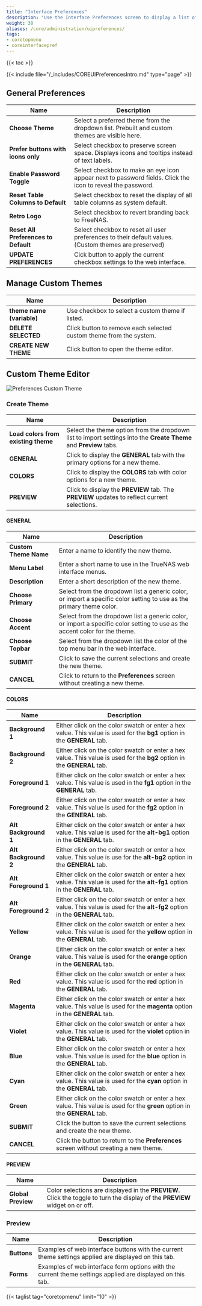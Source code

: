 ```yaml
---
title: "Interface Preferences"
description: "Use the Interface Preferences screen to display a list of general preferences for your TrueNAS."
weight: 30
aliases: /core/administration/uipreferences/
tags:
- coretopmenu
- coreinterfacepref
---
```


{{< toc >}}

{{< include file="/_includes/COREUIPreferencesIntro.md" type="page" >}}

## General Preferences

| Name | Description |
|--------|-------------|
| **Choose Theme** | Select a preferred theme from the dropdown list. Prebuilt and custom themes are visible here. |
| **Prefer buttons with icons only** | Select checkbox to preserve screen space. Displays icons and tooltips instead of text labels. |
| **Enable Password Toggle** | Select checkbox to make an eye icon appear next to password fields. Click the icon to reveal the password. |
| **Reset Table Columns to Default** | Select checkbox to reset the display of all table columns as system default. |
| **Retro Logo** | Select checkbox to revert branding back to FreeNAS. |
| **Reset All Preferences to Default** | Select checkbox to reset all user preferences to their default values. (Custom themes are preserved) |
| **UPDATE PREFERENCES** | Cick button to apply the current checkbox settings to the web interface. |

## Manage Custom Themes

| Name | Description |
|--------|-------------|
| **theme name (variable)** | Use checkbox to select a custom theme if listed. |
| **DELETE SELECTED** | Click button to remove each selected custom theme from the system. |
| **CREATE NEW THEME** | Click button to open the theme editor. |

## Custom Theme Editor

![Preferences Custom Theme](/images/CORE/13.0/PreferencesCustomTheme.png "Custom UI Theme")

### Create Theme

| Name | Description |
|--------|-------------|
| **Load colors from existing theme** | Select the theme option from the dropdown list to import settings into the **Create Theme** and **Preview** tabs. |
| **GENERAL** | Click to display the **GENERAL** tab with the primary options for a new theme. |
| **COLORS** | Click to display the **COLORS** tab with color options for a new theme. |
| **PREVIEW** | Click to display the **PREVIEW** tab. The **PREVIEW** updates to reflect current selections. |

#### GENERAL

| Name | Description |
|--------|-------------|
| **Custom Theme Name** | Enter a name to identify the new theme. |
| **Menu Label** | Enter a short name to use in the TrueNAS web interface menus. |
| **Description** | Enter a short description of the new theme. |
| **Choose Primary** | Select from the dropdown list a generic color, or import a specific color setting to use as the primary theme color. |
| **Choose Accent** | Select from the dropdown list a generic color, or import a specific color setting to use as the accent color for the theme. |
| **Choose Topbar** | Select from the dropdown list the color of the top menu bar in the web interface. |
| **SUBMIT** | Click to save the current selections and create the new theme. |
| **CANCEL** | Click to return to the **Preferences** screen without creating a new theme. |

#### COLORS

| Name | Description |
|--------|-------------|
| **Background 1** | Either click on the color swatch or enter a hex value. This value is used for the **bg1** option in the **GENERAL** tab. |
| **Background 2** | Either click on the color swatch or enter a hex value. This value is used for the **bg2** option in the **GENERAL** tab. |
| **Foreground 1** | Either click on the color swatch or enter a hex value. This value is used in the **fg1** option in the **GENERAL** tab. |
| **Foreground 2** | Either click on the color swatch or enter a hex value. This value is used for the **fg2** option in the **GENERAL** tab. |
| **Alt Background 1** | Either click on the color swatch or enter a hex value. This value is used for the **alt-bg1** option in the **GENERAL** tab. |
| **Alt Background 2** | Either click on the color swatch or enter a hex value. This value is use for the **alt-bg2** option in the **GENERAL** tab. |
| **Alt Foreground 1** | Either click on the color swatch or enter a hex value. This value is used for the **alt-fg1** option in the **GENERAL** tab. |
| **Alt Foreground 2** | Either click on the color swatch or enter a hex value. This value is used for the **alt-fg2** option in the **GENERAL** tab. |
| **Yellow** | Either click on the color swatch or enter a hex value. This value is used for the **yellow** option in the **GENERAL** tab. |
| **Orange** | Either click on the color swatch or enter a hex value. This value is used for the **orange** option in the **GENERAL** tab. |
| **Red** | Either click on the color swatch or enter a hex value. This value is used for the **red** option in the **GENERAL** tab. |
| **Magenta** | Either click on the color swatch or enter a hex value. This value is used for the **magenta** option in the **GENERAL** tab. |
| **Violet** | Either click on the color swatch or enter a hex value. This value is used for the **violet** option in the **GENERAL** tab. |
| **Blue** | Either click on the color swatch or enter a hex value. This value is used for the **blue** option in the **GENERAL** tab. |
| **Cyan** | Either click on the color swatch or enter a hex value. This value is used for the **cyan** option in the **GENERAL** tab. |
| **Green** | Either click on the color swatch or enter a hex value. This value is used for the **green** option in the **GENERAL** tab. |
| **SUBMIT** | Click the button to save the current selections and create the new theme. |
| **CANCEL** | Click the button to return to the **Preferences** screen without creating a new theme. |

#### PREVIEW

| Name | Description |
|--------|-------------|
| **Global Preview** | Color selections are displayed in the **PREVIEW**. Click the toggle to turn the display of the **PREVIEW** widget on or off. |

### Preview

| Name | Description |
|--------|-------------|
| **Buttons** | Examples of web interface buttons with the current theme settings applied are displayed on this tab. |
| **Forms** | Examples of web interface form options with the current theme settings applied are displayed on this tab. |

{{< taglist tag="coretopmenu" limit="10" >}}
